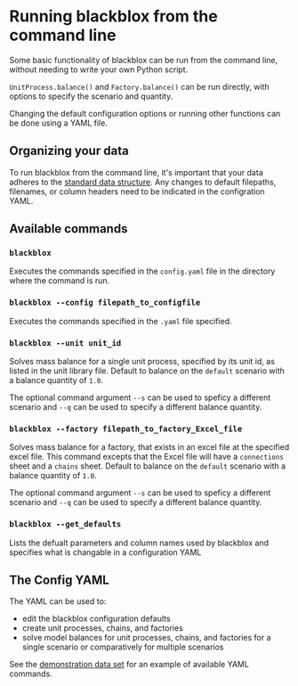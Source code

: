 # Running blackblox from the command line

Some basic functionality of blackblox can be run from the command line, without needing to write your own Python script.

`UnitProcess.balance()` and `Factory.balance()` can be run directly, with options to specify the scenario and quantity.

Changing the default configuration options or running other functions can be done using a YAML file.

## Organizing your data

To run blackblox from the command line, it's important that your data adheres to the [standard data structure](defaults.md). Any changes to default filepaths, filenames, or column headers need to be indicated in the configration YAML.


## Available commands

### `blackblox`
Executes the commands specified in the `config.yaml` file in the directory where the command is run.

### `blackblox --config filepath_to_configfile`
Executes the commands specified in the `.yaml` file specified.

### `blackblox --unit unit_id`
Solves mass balance for a single unit process, specified by its unit id, as listed in the unit library file. Default to balance on the `default` scenario with a balance quantity of `1.0`.

The optional command argument `--s` can be used to speficy a different scenario and `--q` can be used to specify a different balance quantity.

### `blackblox --factory filepath_to_factory_Excel_file`

Solves mass balance for a factory, that exists in an excel file at the specified excel file. This command excepts that the Excel file will have a `connections` sheet and a `chains` sheet. Default to balance on the `default` scenario with a balance quantity of `1.0`.

The optional command argument `--s` can be used to speficy a different scenario and `--q` can be used to specify a different balance quantity.

### `blackblox --get_defaults`

Lists the defualt parameters and column names used by blackblox and specifies what is changable in a configuration YAML

## The Config YAML

The YAML can be used to:

- edit the blackblox configuration defaults
- create unit processes, chains, and factories
- solve model balances for unit processes, chains, and factories for a single scenario or comparatively for multiple scenarios

See the [demonstration data set](data.md) for an example of available YAML commands.
